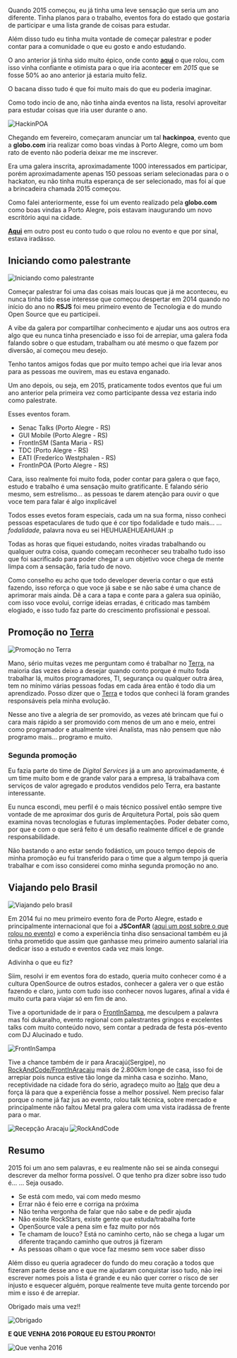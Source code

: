 <!--
layout: post
title: Retrospectiva 2015
date: 2015-12-30T23:26:27.029Z
comments: true
published: true
keywords:
description: 2015 foi um ano incrível, e eu não poderia deixar de contar como foi tudo isso.
categories: 2015, retrospectiva
cover: /images/retrospectiva-2015/cover.jpg
coverAlt: Capa Retrospectiva 2015
-->

Quando 2015 começou, eu já tinha uma leve sensação que seria um ano diferente. 
Tinha planos para o trabalho, eventos fora do estado que gostaria de participar e 
uma lista grande de coisas para estudar. <!--more-->

Além disso tudo eu tinha muita vontade de começar palestrar e poder contar para a comunidade
o que eu gosto e ando estudando.

O ano anterior já tinha sido muito épico, onde conto [__aqui__](/2014/12/retrospectiva-2014/) o que rolou, com isso vinha confiante e otimista para o que iria acontecer em _2015_ que se fosse 50% ao ano anterior já estaria muito feliz.

O bacana disso tudo é que foi muito mais do que eu poderia imaginar.

Como todo incio de ano, não tinha ainda eventos na lista, resolvi aproveitar para estudar coisas que iria user durante o ano.

![HackinPOA](/images/hackinpoa/hackinpoa.jpg)

Chegando em fevereiro, começaram anunciar um tal __hackinpoa__, evento que a __globo.com__ iria realizar como boas vindas à Porto Alegre,
como um bom rato de evento não poderia deixar me me inscrever.

Era uma galera inscrita, aproximadamente 1000 interessados em participar, porém aproximadamente apenas 150 pessoas seriam selecionadas para o o hackaton,
eu não tinha muita esperança de ser selecionado, mas foi aí que a brincadeira chamada 2015 começou.

Como falei anteriormente, esse foi um evento realizado pela __globo.com__ como boas vindas a Porto Alegre,
pois estavam inaugurando um novo escritório aqui na cidade.

[__Aqui__](/2015/04/hackinpoa/) em outro post eu conto tudo o que rolou no evento e que por sinal, estava iradásso.


## Iniciando como palestrante
![Iniciando como palestrante](/images/retrospectiva-2015/iniciando-palestrar.jpg)

Começar palestrar foi uma das coisas mais loucas que já me aconteceu, eu nunca tinha tido esse interesse que começou despertar em 2014 quando no início do ano no __RSJS__ foi
meu primeiro evento de Tecnologia e do mundo Open Source que eu participeii.

A vibe da galera por compartilhar conhecimento e ajudar uns aos outros era algo que eu nunca tinha presenciado e isso foi de arrepiar, uma galera foda falando sobre o que estudam, trabalham ou até mesmo o que fazem por diversão, aí começou meu desejo.

Tenho tantos amigos fodas que por muito tempo achei que iria levar anos para as pessoas me ouvirem, mas eu estava enganado.

Um ano depois, ou seja, em 2015, praticamente todos eventos que fui um ano anterior pela primeira vez como participante dessa vez estaria indo como palestrate.

Esses eventos foram.

* Senac Talks (Porto Alegre - RS)
* GUI Mobile (Porto Alegre - RS)
* FrontInSM (Santa Maria - RS)
* TDC (Porto Alegre - RS)
* EATI (Frederíco Westphalen - RS)
* FrontInPOA (Porto Alegre - RS)

Cara, isso realmente foi muito foda, poder contar para galera o que faço, estudo e trabalho é uma sensação muito gratificante.
E falando sério mesmo, sem estrelismo... as pessoas te darem atenção para ouvir o que voce tem para falar é algo inxplicável

Todos esses evetos foram especiais, cada um na sua forma, nisso conheci pessoas espetaculares de tudo que é cor tipo fodalidade e tudo mais...
... _fodalidade_, palavra nova eu sei HEUHUAEHUEAHUAH :p

Todas as horas que fiquei estudando, noites viradas trabalhando ou qualquer outra coisa, quando começam reconhecer seu trabalho tudo isso que foi sacrificado para
poder chegar a um objetivo voce chega de mente limpa com a sensação, faria tudo de novo.

Como conselho eu acho que todo developer deveria contar o que está fazendo, isso reforça o que voce já sabe e se não sabe é uma chance de aprimorar mais ainda.
Dê a cara a tapa e conte para a galera sua opinião, com isso voce evolui, corrige ideias erradas, é criticado mas também elogiado, e isso tudo faz parte do crescimento profissional e pessoal.

## Promoção no [Terra](https://terra.com.br) 
![Promoção no Terra](/images/retrospectiva-2015/terra.jpg)

Mano, sério muitas vezes me perguntam como é trabalhar no [Terra](https://terra.com.br), na maioria das vezes deixo a desejar quando conto porque é muito foda trabalhar lá,
muitos programadores, TI, segurança ou qualquer outra área, tem no mínimo várias pessoas fodas em cada área então é todo dia um aprendizado.
Posso dizer que o [Terra](https://terra.com.br) e todos que conheci lá foram grandes responsáveis pela minha evolução.

Nesse ano tive a alegria de ser promovido, as vezes até brincam que fui o cara mais rápido a ser promovido com menos de um ano e meio, entrei como programador e atualmente
virei Analísta, mas não pensem que não programo mais... programo e muito.

### Segunda promoção
Eu fazia parte do time de _Digital Services_ já a um ano aproximadamente, é um time muito bom e de grande valor para a empresa, lá trabalhava com serviços de valor agregado
e produtos vendidos pelo Terra, era bastante interessante.

Eu nunca escondi, meu perfil é o mais técnico possível então sempre tive vontade de me aproximar dos guris de Arquitetura Portal, pois são quem examina novas tecnologias e futuras implementações. Poder debater como, por que e com o que será feito é um desafio realmente difícel e de grande responsabilidade.

Não bastando o ano estar sendo fodástico, um pouco tempo depois de minha promoção eu fui transferido para o time que a algum tempo já queria trabalhar e com isso considerei como minha segunda promoção no ano.


## Viajando pelo Brasil
![Viajando pelo brasil](/images/retrospectiva-2015/viajando-pelo-brasil.jpg)

Em 2014 fui no meu primeiro evento fora de Porto Alegre, estado e principalmente internacional que foi a __JSConfAR__ ([aqui um post sobre o que rolou no evento](/2014/12/jsconfar-epica/)) e como a experiência tinha diso sensacional também eu já tinha prometido que assim que ganhasse meu primeiro aumento salarial iria dedicar isso a estudo e eventos cada vez mais longe.

Adivinha o que eu fiz?

Siim, resolvi ir em eventos fora do estado, queria muito conhecer como é a cultura OpenSource de outros estados, conhecer a galera ver o que estão fazendo e claro, junto com tudo isso conhecer novos lugares, afinal a vida é muito curta para viajar só em fim de ano.

Tive a oportunidade de ir para o [FrontInSampa](http://www.frontinsampa.com.br/), me desculpem a palavra mas foi dukaralho, evento regional com palestrantes gringos e excelentes talks com muito conteúdo novo, sem contar a pedrada de festa pós-evento com DJ Alucinado e tudo.

![FrontInSampa](https://fbcdn-sphotos-a-a.akamaihd.net/hphotos-ak-xtf1/v/t1.0-9/12278742_929953133751596_6868817427209483525_n.jpg?oh=87435b2153e8ddeacea7f980a0b7b9ab&oe=57147647&__gda__=1460466972_67e49e5e9031d1c48789ab5da791d030)


Tive a chance também de ir para Aracajú(Sergipe), no [RockAndCode/FrontInAracaju](http://www.frontinaracaju.com.br/) mais de 2.800km longe de casa, isso foi de arrepiar pois nunca estive tão longe da minha casa e sozinho.
Mano, receptividade na cidade fora do sério, agradeço muito ao [Ítalo](https://www.linkedin.com/in/italowaxman) que deu a força lá para que a experiência fosse a melhor possível.
Nem preciso falar porque o nome já faz jus ao evento, rolou talk técnica, sobre mercado e principalmente não faltou Metal pra galera com uma vista iradássa de frente para o mar.

![Recepção Aracaju](/images/retrospectiva-2015/aracaju-recepcao.jpg)
![RockAndCode](/images/retrospectiva-2015/aracaju-aabb.jpg)


## Resumo
2015 foi um ano sem palavras, e eu realmente não sei se ainda consegui descrever da melhor forma possível.
O que tenho pra dizer sobre isso tudo é...
... Seja ousado.

* Se está com medo, vai com medo mesmo
* Errar não é feio erre e corriga na próxima
* Não tenha vergonha de falar que não sabe e de pedir ajuda
* Não existe RockStars, existe gente que estuda/trabalha forte
* OpenSource vale a pena sim e faz muito por nós
* Te chamam de louco? Está no caminho certo, não se chega a lugar um diferente traçando caminho que outros já fizeram
* As pessoas olham o que voce faz mesmo sem voce saber disso

Além disso eu queria agradecer do fundo do meu coração a todos que fizeram parte desse ano e que me ajudaram conquistar isso tudo, não irei escrever nomes
pois a lista é grande e eu não quer correr o risco de ser injusto e esquecer alguém, porque realmente teve muita gente torcendo por mim e isso é de arrepiar.

Obrigado mais uma vez!!

![Obrigado](/images/retrospectiva-2015/obrigado.jpeg)

__E QUE VENHA 2016 PORQUE EU ESTOU PRONTO!__

![Que venha 2016](/images/retrospectiva-2015/que-venha-2016.jpg)
